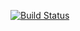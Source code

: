 [![Build Status](https://travis-ci.org/dotdoom/goxmpp.png?branch=master)](https://travis-ci.org/dotdoom/goxmpp)
